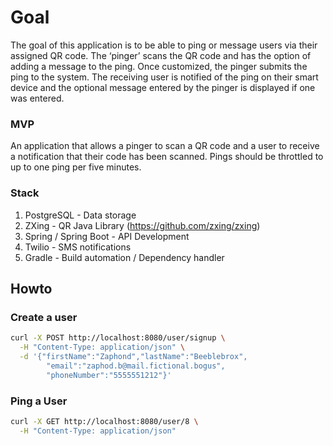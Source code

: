 # Goal

The goal of this application is to be able to ping or message users via their assigned QR code. The ‘pinger’ scans the QR code and has the option of adding a message to the ping. Once customized, the pinger submits the ping to the system. The receiving user is notified of the ping on their smart device and the optional message entered by the pinger is displayed if one was entered.

### MVP

An application that allows a pinger to scan a QR code and a user to receive a notification that their code has been scanned. Pings should be throttled to up to one ping per five minutes.

### Stack

1. PostgreSQL - Data storage
2. ZXing - QR Java Library (https://github.com/zxing/zxing)
3. Spring / Spring Boot - API Development
4. Twilio - SMS notifications
5. Gradle - Build automation / Dependency handler

## Howto

### Create a user
```bash
curl -X POST http://localhost:8080/user/signup \
  -H "Content-Type: application/json" \
  -d '{"firstName":"Zaphond","lastName":"Beeblebrox", 
        "email":"zaphod.b@mail.fictional.bogus", 
        "phoneNumber":"5555551212"}' 
```
  
### Ping a User
```bash
curl -X GET http://localhost:8080/user/8 \
  -H "Content-Type: application/json"
```